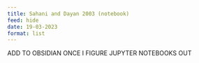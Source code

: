 ```yaml
---
title: Sahani and Dayan 2003 (notebook)
feed: hide
date: 19-03-2023
format: list
---
```



ADD TO OBSIDIAN ONCE I FIGURE JUPYTER NOTEBOOKS OUT